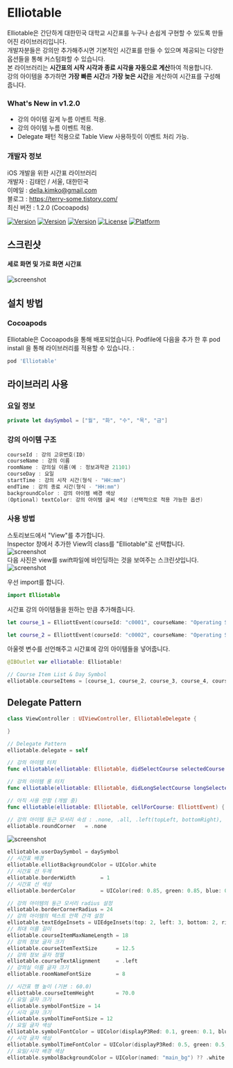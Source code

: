 # Elliotable
Elliotable은 간단하게 대한민국 대학교 시간표를 누구나 손쉽게 구현할 수 있도록 만들어진 라이브러리입니다.   
개발자분들은 강의만 추가해주시면 기본적인 시간표를 만들 수 있으며 제공되는 다양한 옵션들을 통해 커스텀화할 수 있습니다.   
본 라이브러리는 **시간표의 시작 시각과 종료 시각을 자동으로 계산**하여 적용합니다.  
강의 아이템을 추가하면 **가장 빠른 시간**과 **가장 늦은 시간**을 계산하여 시간표를 구성해줍니다.  

### What's New in v1.2.0  
- 강의 아이템 길게 누름 이벤트 적용. 
- 강의 아이템 누름 이벤트 적용. 
- Delegate 패턴 적용으로 Table View 사용하듯이 이벤트 처리 가능. 

### 개발자 정보
iOS 개발을 위한 시간표 라이브러리   
개발자 : 김태인 / 서울, 대한민국   
이메일 : della.kimko@gmail.com   
블로그 : https://terry-some.tistory.com/  
최신 버전 : 1.2.0 (Cocoapods)    
  
[![Version](https://img.shields.io/badge/version-v1.2.0-green.svg?style=flat)](http://cocoapods.org/pods/Elliotable)
[![Version](https://img.shields.io/badge/ios-11.0-blue.svg?style=flat)](http://cocoapods.org/pods/Elliotable)
[![Version](https://img.shields.io/cocoapods/v/Elliotable.svg?style=flat)](http://cocoapods.org/pods/Elliotable)
[![License](https://img.shields.io/cocoapods/l/Elliotable.svg?style=flat)](http://cocoapods.org/pods/Elliotable)
[![Platform](https://img.shields.io/cocoapods/p/Elliotable.svg?style=flat)](http://cocoapods.org/pods/Elliotable)

## 스크린샷   
#### 세로 화면 및 가로 화면 시간표      
![screenshot](./screenshot_1.png)   

## 설치 방법

### Cocoapods
Elliotable은 Cocoapods을 통해 배포되었습니다. Podfile에 다음을 추가 한 후 pod install 을 통해 라이브러리를 적용할 수 있습니다. :   
```ruby
pod 'Elliotable'
```

## 라이브러리 사용    
### 요일 정보   
```swift
private let daySymbol = ["월", "화", "수", "목", "금"]   
```  

### 강의 아이템 구조   
```swift
courseId : 강의 고유번호(ID)   
courseName : 강의 이름 
roomName : 강의실 이름(예 : 정보과학관 21101)
courseDay : 요일
startTime : 강의 시작 시간(형식 - "HH:mm")
endTime : 강의 종료 시간(형식 - "HH:mm")
backgroundColor : 강의 아이템 배경 색상
(Optional) textColor: 강의 아이템 글씨 색상 (선택적으로 적용 가능한 옵션)
```

### 사용 방법    
스토리보드에서 "View"를 추가합니다.    
Inspector 창에서 추가한 View의 class를 "Elliotable"로 선택합니다.   
![screenshot](./screenshot3.png)   
다음 사진은 view를 swift파일에 바인딩하는 것을 보여주는 스크린샷입니다.   
![screenshot](./screenshot4.png)   


우선 import를 합니다.   
```swift
import Elliotable
```
시간표 강의 아이템들을 원하는 만큼 추가해줍니다.   
```swift
let course_1 = ElliottEvent(courseId: "c0001", courseName: "Operating System", roomName: "IT Building 21204", courseDay: .tuesday, startTime: "12:00", endTime: "13:15", backgroundColor: [UIColor])

let course_2 = ElliottEvent(courseId: "c0002", courseName: "Operating System", roomName: "IT Building 21204", courseDay: .thursday, startTime: "12:00", endTime: "13:15", textColor: UIColor.white, backgroundColor: [UIColor])
```
아울렛 변수를 선언해주고 시간표에 강의 아이템들을 넣어줍니다.   
```swift
@IBOutlet var elliotable: Elliotable!

// Course Item List & Day Symbol
elliotable.courseItems = [course_1, course_2, course_3, course_4, course_5, course_6, course_7, course_8, course_9, course_10]
```
## Delegate Pattern
```swift
class ViewController : UIViewController, ElliotableDelegate {

}
```  
```swift
// Delegate Pattern  
elliotable.delegate = self  
```

```swift
// 강의 아이템 터치  
func elliotable(elliotable: Elliotable, didSelectCourse selectedCourse: ElliottEvent) { }  

// 강의 아이템 롱 터치  
func elliotable(elliotable: Elliotable, didLongSelectCourse longSelectedCourse : ElliottEvent) { }  

// 아직 사용 안함 (개발 중)  
func elliotable(elliotable: Elliotable, cellForCourse: ElliottEvent) { }  
```


```swift
// 강의 아이템 둥근 모서리 속성 : .none, .all, .left(topLeft, bottomRight), .right(topRight, bottomLeft)
elliotable.roundCorner   = .none
```
![screenshot](./screenshot_round_corner.png) 

```swift
elliotable.userDaySymbol = daySymbol     
// 시간표 배경
elliotable.elliotBackgroundColor = UIColor.white
// 시간표 선 두께
elliotable.borderWidth        = 1
// 시간표 선 색상
elliotable.borderColor        = UIColor(red: 0.85, green: 0.85, blue: 0.85, alpha: 1.0)

// 강의 아이템의 둥근 모서리 radius 설정   
elliotable.borderCornerRadius = 24
// 강의 아이템의 텍스트 안쪽 간격 설정
elliotable.textEdgeInsets = UIEdgeInsets(top: 2, left: 3, bottom: 2, right: 10)
// 최대 이름 길이
elliotable.courseItemMaxNameLength = 18
// 강의 정보 글자 크기
elliotable.courseItemTextSize      = 12.5
// 강의 정보 글자 정렬
elliotable.courseTextAlignment     = .left
// 강의실 이름 글자 크기
elliotable.roomNameFontSize        = 8

// 시간표 행 높이 (기본 : 60.0)
elliottable.courseItemHeight       = 70.0
// 요일 글자 크기
elliotable.symbolFontSize = 14
// 시각 글자 크기
elliotable.symbolTimeFontSize = 12
// 요일 글자 색상
elliotable.symbolFontColor = UIColor(displayP3Red: 0.1, green: 0.1, blue: 0.1, alpha: 1.0)
// 시각 글자 색상
elliotable.symbolTimeFontColor = UIColor(displayP3Red: 0.5, green: 0.5, blue: 0.5, alpha: 1.0)
// 요일/시각 배경 색상
elliotable.symbolBackgroundColor = UIColor(named: "main_bg") ?? .white  
```

